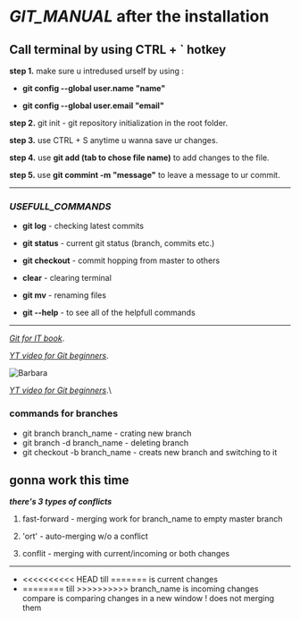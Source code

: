 # *GIT_MANUAL* **after the installation**

## **Call terminal by using CTRL + ` hotkey**

**step 1.** make sure u intredused urself by using :

* **git config --global user.name "name"**

* **git config --global user.email "email"**

**step 2.** git init - git repository initialization in the root folder.

**step 3.** use CTRL + S anytime u wanna save ur changes.

**step 4.** use **git add (tab to chose file name)** to add changes to the file.

**step 5.** use **git commint -m "message"** to leave a message to ur commit.
___________________________________

### *USEFULL_COMMANDS*

* **git log** - checking latest commits

* **git status** - current git status (branch, commits etc.)

* **git checkout** - commit hopping from master to others

* **clear** - clearing terminal

* **git mv** - renaming files

* **git --help** - to see all of the helpfull commands

_______________________________

*[Git for IT book](https://gbcdn.mrgcdn.ru/uploads/asset/4245110/attachment/d4eb8c232f8f2bdf4e42ba7cb49e0c50.pdf)*.


*[YT video for Git beginners](https://www.youtube.com/watch?v=8JJ101D3knE)*.

![Barbara](IMG_20151212_113525.jpg)

*[YT video for Git beginners](https://www.youtube.com/watch?v=8JJ101D3knE)*.\

### **commands for branches**

* git branch branch_name - crating new branch
* git branch -d branch_name - deleting branch
* git checkout -b branch_name - creats new branch and switching to it

## gonna work this time

**_there's 3 types of conflicts_**

1. fast-forward - merging work for branch_name to empty master branch

2. 'ort' - auto-merging w/o a conflict

3. conflit - merging with current/incoming or both changes

_____________________

* <<<<<<<<<< HEAD till ======= is current changes 
* ======== till >>>>>>>>>> branch_name is incoming changes
compare is comparing changes in a new window ! does not merging them